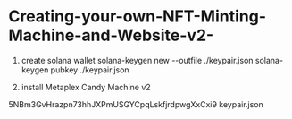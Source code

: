 # Creating-your-own-NFT-Minting-Machine-and-Website-v2-

1. create solana wallet
solana-keygen new --outfile ./keypair.json
solana-keygen pubkey ./keypair.json

2. install Metaplex Candy Machine v2


5NBm3GvHrazpn73hhJXPmUSGYCpqLskfjrdpwgXxCxi9
keypair.json